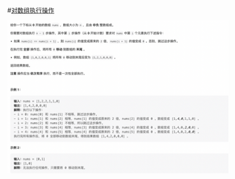 #[对数组执行操作](https://leetcode.cn/problems/apply-operations-to-an-array/)

<img src="./question.jpg" alt="对数组执行操作"/>

